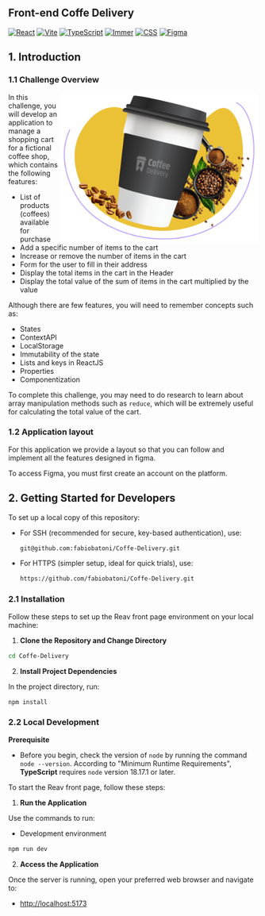 ## Front-end Coffe Delivery 

[![React](https://img.shields.io/badge/-ReactJs-61DAFB?logo=react&logoColor=white&style=for-the-badge)](https://react.dev/)
[![Vite](https://img.shields.io/badge/-Vite-purple?logo=vite&logoColor=white&style=for-the-badge)](https://vitejs.dev)
[![TypeScript](https://img.shields.io/badge/TypeScript-3178C6?logo=TypeScript&logoColor=white&style=for-the-badge)](https://www.typescriptlang.org/)
[![Immer](https://img.shields.io/badge/-Immer-green?logo=immer&logoColor=white&style=for-the-badge)](https://vitejs.dev)
[![CSS](https://img.shields.io/badge/-css-3192d6?logo=CSS&logoColor=white&style=for-the-badge)](https://developer.mozilla.org/pt-BR/docs/Web/CSS)
[![Figma](https://img.shields.io/badge/Figma-F24E1E?style=for-the-badge&logo=figma&logoColor=white)](https://www.figma.com/design/uy7JltKtDTF5KkA4jhtxqg/Coffee-Delivery-•-Desafio-React-(Copy)?node-id=2-12&t=ebuJBXKcmSZXMNDP-0)


## 1. Introduction

### 1.1 Challenge Overview

<img align="right" src="https://raw.githubusercontent.com/fabiobatoni/Coffe-Delivery/5f4e335b566aae9e297ff364cee92851a455aabe/src/assets/HomeLogo.svg" width="400"/>


In this challenge, you will develop an application to manage a shopping cart for a fictional coffee shop, which contains the following features:

- List of products (coffees) available for purchase
- Add a specific number of items to the cart
- Increase or remove the number of items in the cart
- Form for the user to fill in their address
- Display the total items in the cart in the Header
- Display the total value of the sum of items in the cart multiplied by the value

Although there are few features, you will need to remember concepts such as:

- States
- ContextAPI
- LocalStorage
- Immutability of the state
- Lists and keys in ReactJS
- Properties
- Componentization

To complete this challenge, you may need to do research to learn about array manipulation methods such as `reduce`, which will be extremely useful for calculating the total value of the cart.

### 1.2 Application layout

For this application we provide a layout so that you can follow and implement all the features designed in figma. 

To access Figma, you must first create an account on the platform.

## 2. Getting Started for Developers

To set up a local copy of this repository:

- For SSH (recommended for secure, key-based authentication), use:

  ```bash
  git@github.com:fabiobatoni/Coffe-Delivery.git
  ```

- For HTTPS (simpler setup, ideal for quick trials), use:

  ```bash
  https://github.com/fabiobatoni/Coffe-Delivery.git
  ```

### 2.1 Installation

Follow these steps to set up the Reav front page environment on your local
machine:

1. **Clone the Repository and Change Directory**

```bash
cd Coffe-Delivery
```

2. **Install Project Dependencies**

In the project directory, run:

```bash
npm install
```

### 2.2 Local Development

**Prerequisite**

- Before you begin, check the version of `node` by running the command `node
--version`. According to "Minimum Runtime Requirements", **TypeScript** requires
`node` version 18.17.1 or later.

To start the Reav front page, follow these steps:

1. **Run the Application**

Use the commands to run:

- Development environment

```bash
npm run dev
```

2. **Access the Application**

Once the server is running, open your preferred web browser and navigate to:

- [http://localhost:5173](http://localhost:5173)

